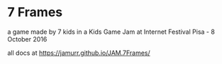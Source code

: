 # 7 Frames
a game made by 7 kids in a Kids Game Jam
at Internet Festival Pisa - 8 October 2016

all docs at https://jamurr.github.io/JAM.7Frames/
